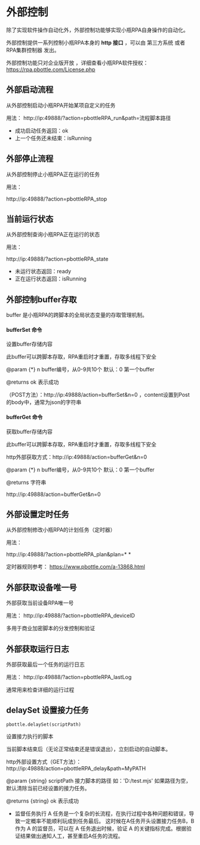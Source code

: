 # 外部控制

除了实现软件操作自动化外，外部控制功能够实现小瓶RPA自身操作的自动化。

外部控制提供一系列控制小瓶RPA本身的 **http 接口** ，可以由 第三方系统 或者 RPA集群控制器 发出。

外部控制功能只对企业版开放 ，详细查看小瓶RPA软件授权：https://rpa.pbottle.com/License.php

## 外部启动流程

从外部控制启动小瓶RPA开始某项自定义的任务

用法：
http://ip:49888/?action=pbottleRPA_run&path=流程脚本路径

- 成功启动任务返回：ok
- 上一个任务还未结束：isRunning


## 外部停止流程

从外部控制停止小瓶RPA正在运行的任务

用法：

http://ip:49888/?action=pbottleRPA_stop


## 当前运行状态

从外部控制查询小瓶RPA正在运行的状态

用法：

http://ip:49888/?action=pbottleRPA_state

- 未运行状态返回：ready
- 正在运行状态返回：isRunning


## 外部控制buffer存取

buffer 是小瓶RPA的跨脚本的全局状态变量的存取管理机制。

#### bufferSet 命令

设置buffer存储内容

此buffer可以跨脚本存取，RPA重启时才重置，存取多线程下安全

@param {*} n buffer编号，从0-9共10个 默认：0 第一个buffer

@returns ok 表示成功

（POST方法）：http://ip:49888/action=bufferSet&n=0 ，content设置到Post的body中，通常为json的字符串

#### bufferGet 命令

获取buffer存储内容

此buffer可以跨脚本存取，RPA重启时才重置，存取多线程下安全

http外部获取方式：http://ip:49888/action=bufferGet&n=0

@param {*} n buffer编号，从0-9共10个 默认：0 第一个buffer

@returns 字符串

http://ip:49888/action=bufferGet&n=0


## 外部设置定时任务

从外部控制修改小瓶RPA的计划任务（定时器）

用法：

http://ip:49888/?action=pbottleRPA_plan&plan=* *

定时器规则参考： https://www.pbottle.com/a-13868.html


## 外部获取设备唯一号

外部获取当前设备RPA唯一号

用法：
http://ip:49888/?action=pbottleRPA_deviceID

多用于商业加密脚本的分发控制和验证


## 外部获取运行日志

外部获取最后一个任务的运行日志

用法：
http://ip:49888/?action=pbottleRPA_lastLog

通常用来检查详细的运行过程

## delaySet 设置接力任务


`pbottle.delaySet(scriptPath)`

设置接力执行的脚本

当前脚本结束后（无论正常结束还是错误退出），立刻启动的自动脚本。

http外部设置方式（GET方法）：http://ip:49888/action=pbottleRPA_delay&path=MyPATH

@param {string} scriptPath 接力脚本的路径 如：'D:/test.mjs' 如果路径为空，默认清除当前已经设置的接力任务。

@returns {string} ok 表示成功


- 监督任务执行
A 任务是一个复杂的长流程，在执行过程中各种问题和错误，导致一定概率不能顺利玩成到任务最后。
这时候在A任务开头设置接力任务B，B 作为 A 的监督员，可以在 A 任务退出时候，验证 A 的关键指标完成。根据验证结果做出通知人工，甚至重启A任务的流程。

